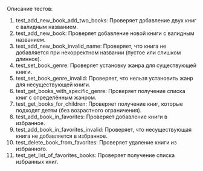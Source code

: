 Описание тестов:
1. test_add_new_book_add_two_books: Проверяет добавление двух книг с валидным названием.
2. test_add_new_book: Проверяет добавление новой книги с валидным названием.
3. test_add_new_book_invalid_name: Проверяет, что книга не добавляется при некорректном названии (пустое или слишком длинное).
4. test_set_book_genre: Проверяет установку жанра для существующей книги.
5. test_set_book_genre_invalid: Проверяет, что нельзя установить жанр для несуществующей книги.
6. test_get_books_with_specific_genre: Проверяет получение списка книг с определённым жанром.
7. test_get_books_for_children: Проверяет получение книг, которые подходят детям (без возрастного ограничения).
8. test_add_book_in_favorites: Проверяет добавление книги в избранное.
9. test_add_book_in_favorites_invalid: Проверяет, что несуществующая книга не добавляется в избранное.
10. test_delete_book_from_favorites: Проверяет удаление книги из избранного.
11. test_get_list_of_favorites_books: Проверяет получение списка избранных книг.